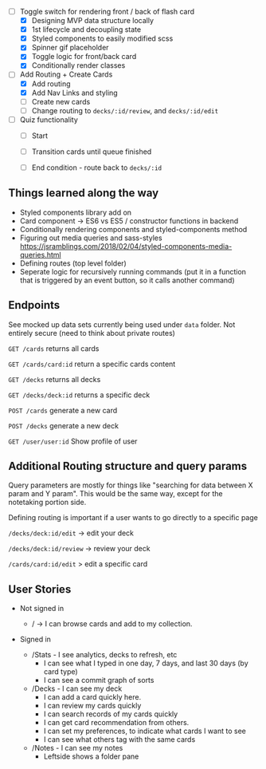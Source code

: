* [ ] Toggle switch for rendering front / back of flash card
  * [x] Designing MVP data structure locally
  * [x] 1st lifecycle and decoupling state
  * [x] Styled components to easily modified scss
  * [x] Spinner gif placeholder
  * [x] Toggle logic for front/back card
  * [x] Conditionally render classes

* [ ] Add Routing + Create Cards
  * [x] Add routing
  * [x] Add Nav Links and styling
  * [ ] Create new cards
  * [ ] Change routing to `decks/:id/review`, and `decks/:id/edit`

* [ ] Quiz functionality
  * [ ] Start
  * [ ] Transition cards until queue finished
  * [ ] End condition - route back to `decks/:id`
  

## Things learned along the way

* Styled components library add on
* Card component -> ES6 vs ES5 / constructor functions in backend
* Conditionally rendering components and styled-components method
* Figuring out media queries and sass-styles https://jsramblings.com/2018/02/04/styled-components-media-queries.html
* Defining routes (top level folder)
* Seperate logic for recursively running commands (put it in a function that is triggered by an event button, so it calls another command)


## Endpoints

See mocked up data sets currently being used under `data` folder. Not entirely secure (need to think about private routes)

`GET /cards` returns all cards

`GET /cards/card:id` return a specific cards content

`GET /decks` returns all decks

`GET /decks/deck:id` returns a specific deck

`POST /cards` generate a new card

`POST /decks` generate a new deck

`GET /user/user:id` Show profile of user

## Additional Routing structure and query params

Query parameters are mostly for things like "searching for data between X param and Y param". This would be the same way, except for the notetaking portion side.

Defining routing is important if a user wants to go directly to a specific page

`/decks/deck:id/edit` → edit your deck

`/decks/deck:id/review` → review your deck

`/cards/card:id/edit` > edit a specific card


## User Stories 

* Not signed in
  * /  -> I can browse cards and add to my collection.

* Signed in
  * /Stats - I see analytics, decks to refresh, etc
    * I can see what I typed in one day, 7 days, and last 30 days (by card type)
    * I can see a commit graph of sorts
  * /Decks - I can see my deck
    * I can add a card quickly here.
    * I can review my cards quickly
    * I can search records of my cards quickly
    * I can get card recommendation from others.
    * I can set my preferences, to indicate what cards I want to see
    * I can see what others tag with the same cards
  * /Notes - I can see my notes
    * Leftside shows a folder pane